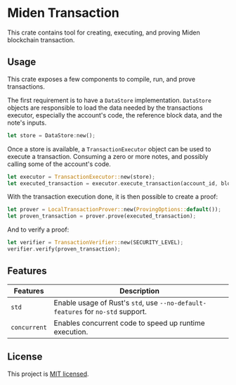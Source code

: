 # Miden Transaction

This crate contains tool for creating, executing, and proving Miden blockchain transaction.

## Usage

This crate exposes a few components to compile, run, and prove transactions.

The first requirement is to have a `DataStore` implementation. `DataStore` objects are responsible to load the data needed by the transactions executor, especially the account's code, the reference block data, and the note's inputs.

```rust
let store = DataStore:new();
```

Once a store is available, a `TransactionExecutor` object can be used to execute a transaction. Consuming a zero or more notes, and possibly calling some of the account's code.

```rust
let executor = TransactionExecutor::new(store);
let executed_transaction = executor.execute_transaction(account_id, block_ref, notes, tx_advice);
```

With the transaction execution done, it is then possible to create a proof:

```rust
let prover = LocalTransactionProver::new(ProvingOptions::default());
let proven_transaction = prover.prove(executed_transaction);
```

And to verify a proof:

```rust
let verifier = TransactionVerifier::new(SECURITY_LEVEL);
verifier.verify(proven_transaction);
```

## Features

| Features     | Description                                                                                   |
| ------------ | --------------------------------------------------------------------------------------------- |
| `std`        | Enable usage of Rust's `std`, use `--no-default-features` for `no-std` support.               |
| `concurrent` | Enables concurrent code to speed up runtime execution.                                        |

## License

This project is [MIT licensed](../LICENSE).
